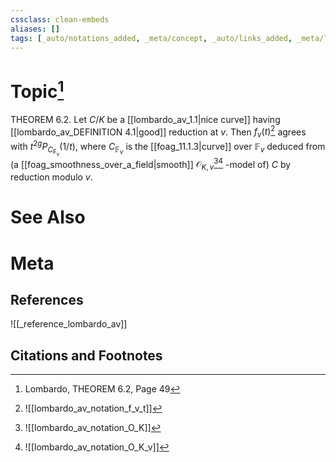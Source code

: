 ```yaml
---
cssclass: clean-embeds
aliases: []
tags: [_auto/notations_added, _meta/concept, _auto/links_added, _meta/literature_note, _reference/lombardo_av, _meta/TODO/change_title]
---
```

# Topic[^1]
THEOREM 6.2. Let $C / K$ be a [[lombardo_av_1.1|nice curve]] having [[lombardo_av_DEFINITION 4.1|good]] reduction at $v$. Then $f_{v}(t)$[^2]               agrees with $t^{2 g} P_{C_{\mathrm{F}_{v}}}(1 / t)$, where $C_{\mathbb{F}_{v}}$ is the [[foag_11.1.3|curve]] over $\mathbb{F}_{v}$ deduced from (a [[foag_smoothness_over_a_field|smooth]] $\mathcal{O}_{K, v}$[^3][^4]              -model of) $C$ by reduction modulo $v$.


# See Also

# Meta
## References
![[_reference_lombardo_av]]

## Citations and Footnotes
[^1]: Lombardo, THEOREM 6.2, Page 49
[^2]: ![[lombardo_av_notation_f_v_t]]
[^3]: ![[lombardo_av_notation_O_K]]
[^4]: ![[lombardo_av_notation_O_K_v]]